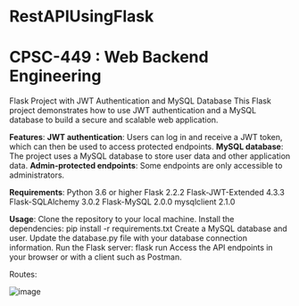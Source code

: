 # RestAPIUsingFlask
# CPSC-449 : Web Backend Engineering

Flask Project with JWT Authentication and MySQL Database
This Flask project demonstrates how to use JWT authentication and a MySQL database to build a secure and scalable web application.

**Features**:
**JWT authentication**: Users can log in and receive a JWT token, which can then be used to access protected endpoints.
**MySQL database**: The project uses a MySQL database to store user data and other application data.
**Admin-protected endpoints**: Some endpoints are only accessible to administrators.

**Requirements**:
Python 3.6 or higher
Flask 2.2.2
Flask-JWT-Extended 4.3.3
Flask-SQLAlchemy 3.0.2
Flask-MySQL 2.0.0
mysqlclient 2.1.0

**Usage**:
Clone the repository to your local machine.
Install the dependencies: pip install -r requirements.txt
Create a MySQL database and user.
Update the database.py file with your database connection information.
Run the Flask server: flask run
Access the API endpoints in your browser or with a client such as Postman.

Routes:

![image](https://github.com/salonimodi/RestAPIUsingFlask/assets/32274053/d3f0dc97-7a93-442a-a984-08d5909984ff)



